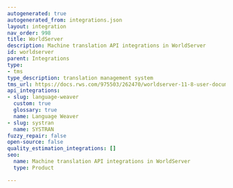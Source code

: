 ```yaml
---
autogenerated: true
autogenerated_from: integrations.json
layout: integration
nav_order: 998
title: WorldServer
description: Machine translation API integrations in WorldServer
id: worldserver
parent: Integrations
type:
- tms
type_description: translation management system
tms_url: https://docs.rws.com/975503/262470/worldserver-11-8-user-documentation/welcome-to-the-------------worldserver-documentation
api_integrations:
- slug: language-weaver
  custom: true
  glossary: true
  name: Language Weaver
- slug: systran
  name: SYSTRAN
fuzzy_repair: false
open-source: false
quality_estimation_integrations: []
seo:
  name: Machine translation API integrations in WorldServer
  type: Product

---
```


